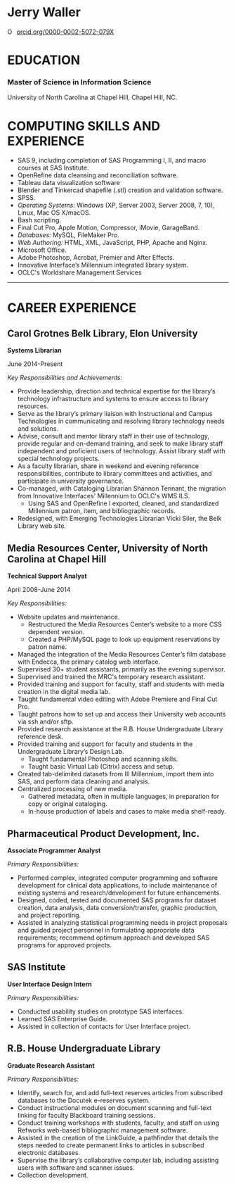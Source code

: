 # Jerry Waller

<div itemscope itemtype="https://schema.org/Person"><a itemprop="sameAs" content="https://orcid.org/0000-0002-5072-079X" href="https://orcid.org/0000-0002-5072-079X" target="orcid.widget" rel="noopener noreferrer" style="vertical-align:top;"><img src="https://orcid.org/sites/default/files/images/orcid_16x16.png" style="width:1em;margin-right:.5em;" alt="ORCID iD icon">orcid.org/0000-0002-5072-079X</a></div>

# EDUCATION
### Master of Science in Information Science
University of North Carolina at Chapel Hill, Chapel Hill, NC.


# COMPUTING SKILLS AND EXPERIENCE
* SAS 9, including completion of SAS Programming I, II, and macro courses at SAS Institute.
* OpenRefine data cleansing and reconciliation software.
* Tableau data visualization software 
* Blender and Tinkercad shapefile (.stl) creation and validation software.
* SPSS.
* *Operating Systems:* Windows (XP, Server 2003, Server 2008, 7, 10), Linux, Mac OS X/macOS.
* Bash scripting.
* Final Cut Pro, Apple Motion, Compressor, iMovie, GarageBand.
* *Databases:* MySQL, FileMaker Pro.
* *Web Authoring:* HTML, XML, JavaScript, PHP, Apache and Nginx.
* Microsoft Office.
* Adobe Photoshop, Acrobat, Premier and After Effects.
* Innovative Interface’s Millennium integrated library system.
* OCLC's Worldshare Management Services

- - - -

# CAREER EXPERIENCE

## Carol Grotnes Belk Library, Elon University
**Systems Librarian** 

June 2014-Present

*Key Responsibilities and Achievements:*

* Provide leadership, direction and technical expertise for the library’s technology infrastructure and systems to ensure access to library resources.
* Serve as the library’s primary liaison with Instructional and Campus Technologies in communicating and resolving library technology needs and solutions.
* Advise, consult and mentor library staff in their use of technology, provide regular and on-demand training, and seek to make library staff independent and proficient users of technology. Assist library staff with special technology projects.
* As a faculty librarian, share in weekend and evening reference responsibilities, contribute to library committees and activities, and participate in university governance.
* Co-managed, with Cataloging Librarian Shannon Tennant, the migration from Innovative Interfaces' Millennium to OCLC's WMS ILS.
	* Using SAS and OpenRefine I exported, cleaned, and standardized Millennium patron, item, and bibliographic records.
* Redesigned, with Emerging Technologies Librarian Vicki Siler, the Belk Library web site.

## Media Resources Center, University of North Carolina at Chapel Hill
**Technical Support Analyst**

April 2008-June 2014

*Key Responsibilities:*
* Website updates and maintenance.
	* Restructured the Media Resources Center’s website to a more CSS dependent version.
	* Created a PHP/MySQL page to look up equipment reservations by patron name.
* Managed the integration of the Media Resources Center’s film database with Endecca, the primary catalog web interface.
* Supervised 30+ student assistants, primarily as the evening supervisor.
* Supervised and trained the MRC's temporary research assistant.
* Provided training and support for faculty, staff and students with media creation in the digital media lab.
* Taught fundamental video editing with Adobe Premiere and Final Cut Pro.
* Taught patrons how to set up and access their University web accounts via ssh and/or sftp.
* Provided research assistance at the R.B. House Undergraduate Library reference desk.
* Provided training and support for faculty and students in the Undergraduate Library’s Design Lab.
	* Taught fundamental Photoshop and scanning skills.
	* Taught basic Virtual Lab (Citrix) access and setup.
* Created tab-delimited datasets from III Millennium, import them into SAS, and perform data cleaning and analysis.
* Centralized processing of new media.
	* Gathered metadata, often in multiple languages, in preparation for copy or original cataloging.
	* In-house production of labels and cases to make media shelf-ready.


## Pharmaceutical Product Development, Inc.
**Associate Programmer Analyst**

*Primary Responsibilities:*
* Performed complex, integrated computer programming and software development for clinical data applications, to include maintenance of existing systems and research/development for future enhancements.
* Designed, coded, tested and documented SAS programs for dataset creation, data analysis, data conversion/transfer, graphic production, and project reporting.
* Assisted in analyzing statistical programming needs in project proposals and guided project personnel in formulating appropriate data requirements; recommend optimum approach and developed SAS programs for approved projects.

## SAS Institute
**User Interface Design Intern**

*Primary Responsibilities:*
*  Conducted usability studies on prototype SAS interfaces.
*  Learned SAS Enterprise Guide.
*  Assisted in collection of contacts for User Interface project.

## R.B. House Undergraduate Library
**Graduate Research Assistant**

*Primary Responsibilities:*
*  Identify, search for, and add full-text reserves articles from subscribed databases to the Docutek e-reserves system.
*  Conduct instructional modules on document scanning and full-text linking for faculty Blackboard training sessions.
*  Conduct training workshops with students, faculty, and staff on using Refworks web-based bibliographic management software.
*  Assisted in the creation of the LinkGuide, a pathfinder that details the steps needed to create permanent links to articles in subscribed electronic databases.
*  Supervise the library’s collaborative computer lab, including assisting users with software and scanner issues.
*  Collection development.
